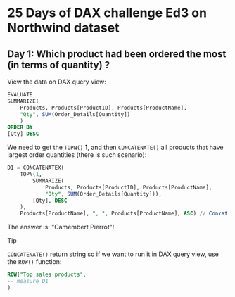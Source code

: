 # 25 Days of DAX challenge Ed3 on Northwind dataset

## Day 1: Which product had been ordered the most (in terms of quantity) ?

View the data on DAX query view:

```sql
EVALUATE
SUMMARIZE(
	Products, Products[ProductID], Products[ProductName],
	"Qty", SUM(Order_Details[Quantity])
    )
ORDER BY
[Qty] DESC
```

We need to get the `TOPN()` **1**, and then `CONCATENATE()` all products that have largest order quantities (there is such scenario):

```sql
D1 = CONCATENATEX(
	TOPN(1,
		SUMMARIZE(
			Products, Products[ProductID], Products[ProductName],
			"Qty", SUM(Order_Details[Quantity])),
		[Qty], DESC
	),
	Products[ProductName], ", ", Products[ProductName], ASC) // Concat ProductName and order ascending by itself
```

The answer is: "Camembert Pierrot"!

> [!TIP]
> `CONCATENATE()` return string so if we want to run it in DAX query view, use the `ROW()` function:
> ```sql
> ROW("Top sales products", 
> -- measure D1
> )
> ```
